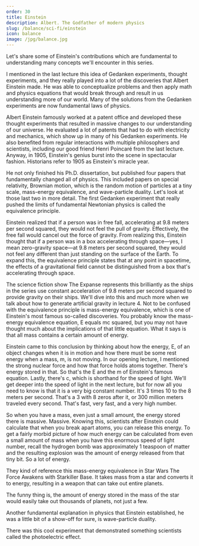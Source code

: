 ```yaml
---
order: 30
title: Einstein
description: Albert. The Godfather of modern physics
slug: /balance/sci-fi/einstein
icon: balance
image: /jpg/balance.jpg
---
```

Let's share some of Einstein's contributions which are fundamental to understanding many concepts we'll encounter in this series. 

I mentioned in the last lecture this idea of Gedanken experiments, thought experiments, and they really played into a lot of the discoveries that Albert Einstein made. He was able to conceptualize problems and then apply math and physics equations that would break through and result in us understanding more of our world. Many of the solutions from the Gedanken experiments are now fundamental laws of physics. 

Albert Einstein famously worked at a patent office and developed these thought experiments that resulted in massive changes to our understanding of our universe. He evaluated a lot of patents that had to do with electricity and mechanics, which show up in many of his Gedanken experiments. He also benefited from regular interactions with multiple philosophers and scientists, including our good friend Henri Poincaré from the last lecture. Anyway, in 1905, Einstein's genius burst into the scene in spectacular fashion. Historians refer to 1905 as Einstein's miracle year. 

He not only finished his Ph.D. dissertation, but published four papers that fundamentally changed all of physics. This included papers on special relativity, Brownian motion, which is the random motion of particles at a tiny scale, mass-energy equivalence, and wave-particle duality. Let's look at those last two in more detail. The first Gedanken experiment that really pushed the limits of fundamental Newtonian physics is called the equivalence principle. 

Einstein realized that if a person was in free fall, accelerating at 9.8 meters per second squared, they would not feel the pull of gravity. Effectively, the free fall would cancel out the force of gravity. From realizing this, Einstein thought that if a person was in a box accelerating through space—yes, I mean zero-gravity space—at 9.8 meters per second squared, they would not feel any different than just standing on the surface of the Earth. To expand this, the equivalence principle states that at any point in spacetime, the effects of a gravitational field cannot be distinguished from a box that's accelerating through space. 

The science fiction show The Expanse represents this brilliantly as the ships in the series use constant acceleration of 9.8 meters per second squared to provide gravity on their ships. We'll dive into this and much more when we talk about how to generate artificial gravity in lecture 4. Not to be confused with the equivalence principle is mass-energy equivalence, which is one of Einstein's most famous so-called discoveries. You probably know the mass-energy equivalence equation, E equals mc squared, but you may not have thought much about the implications of that little equation. What it says is that all mass contains a certain amount of energy. 

Einstein came to this conclusion by thinking about how the energy, E, of an object changes when it is in motion and how there must be some rest energy when a mass, m, is not moving. In our opening lecture, I mentioned the strong nuclear force and how that force holds atoms together. There's energy stored in that. So that's the E and the m of Einstein's famous equation. Lastly, there's c, which is shorthand for the speed of light. We'll get deeper into the speed of light in the next lecture, but for now all you need to know is that it is a very big constant number. It's 3 times 10 to the 8 meters per second. That's a 3 with 8 zeros after it, or 300 million meters traveled every second. That's fast, very fast, and a very high number. 

So when you have a mass, even just a small amount, the energy stored there is massive. Massive. Knowing this, scientists after Einstein could calculate that when you break apart atoms, you can release this energy. To get a fairly morbid picture of how much energy can be calculated from even a small amount of mass when you have this enormous speed of light number, recall the hydrogen bomb was approximately 1 teaspoon of matter and the resulting explosion was the amount of energy released from that tiny bit. So a lot of energy. 

They kind of reference this mass-energy equivalence in Star Wars The Force Awakens with Starkiller Base. It takes mass from a star and converts it to energy, resulting in a weapon that can take out entire planets. 

The funny thing is, the amount of energy stored in the mass of the star would easily take out thousands of planets, not just a few. 

Another fundamental explanation in physics that Einstein established, he was a little bit of a show-off for sure, is wave-particle duality. 

There was this cool experiment that demonstrated something scientists called the photoelectric effect.